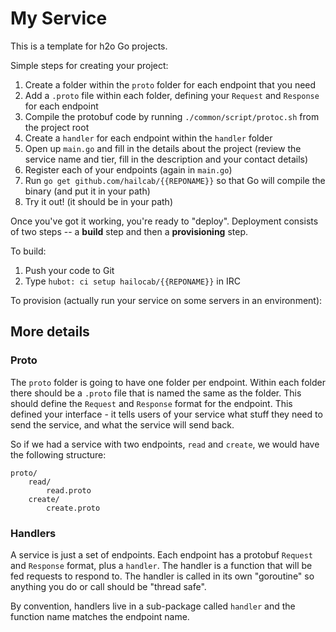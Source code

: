 # My Service

This is a template for h2o Go projects.

Simple steps for creating your project:

  1. Create a folder within the `proto` folder for each endpoint that you need
  2. Add a `.proto` file within each folder, defining your `Request` and
     `Response` for each endpoint
  3. Compile the protobuf code by running `./common/script/protoc.sh` from the
     project root
  4. Create a `handler` for each endpoint within the `handler` folder
  5. Open up `main.go` and fill in the details about the project (review the
     service name and tier, fill in the description and your contact details)
  6. Register each of your endpoints (again in `main.go`)
  7. Run `go get github.com/hailcab/{{REPONAME}}` so that Go will compile
     the binary (and put it in your path)
  8. Try it out! (it should be in your path)

Once you've got it working, you're ready to "deploy". Deployment consists
of two steps -- a **build** step and then a **provisioning** step.

To build:

  1. Push your code to Git
  2. Type `hubot: ci setup hailocab/{{REPONAME}}` in IRC

To provision (actually run your service on some servers in an environment):



## More details

### Proto

The `proto` folder is going to have one folder per endpoint. Within each folder
there should be a `.proto` file that is named the same as the folder. This
should define the `Request` and `Response` format for the endpoint. This
defined your interface - it tells users of your service what stuff they need
to send the service, and what the service will send back.

So if we had a service with two endpoints, `read` and `create`, we would have
the following structure:

	proto/
		read/
			read.proto
		create/
			create.proto

### Handlers

A service is just a set of endpoints. Each endpoint has a protobuf `Request`
and `Response` format, plus a `handler`. The handler is a function that will
be fed requests to respond to. The handler is called in its own "goroutine"
so anything you do or call should be "thread safe".

By convention, handlers live in a sub-package called `handler` and the
function name matches the endpoint name.



